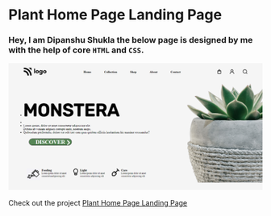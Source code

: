 # Plant Home Page Landing Page

### Hey, I am Dipanshu Shukla the below page is designed by me with the help of core `HTML` and `CSS`.


![Plant Home Page](PlantPage.png)

Check out the project [Plant Home Page Landing Page](https://plant-h-lp.netlify.app/)
